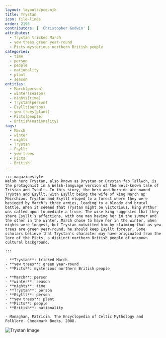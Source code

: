 ```yaml
---
layout: layouts/pce.njk
title: Trystan
icon: file-lines
order: 2195
contributors: [ 'Christopher Godwin' ]
attributes:
  - Trystan tricked March
  - yew trees green year-round
  - Picts mysterious northern British people
categories:
  - time
  - person
  - people
  - nationality
  - plant
  - season
entities:
  - March(person)
  - winter(season)
  - nights(time)
  - Trystan(person)
  - Esyllt(person)
  - yew trees(plant)
  - Picts(people)
  - British(nationality)
tags:
  - March
  - winter
  - nights
  - Trystan
  - Esyllt
  - yew trees
  - Picts
  - British
---
```

``` tab [group1:Info]
::: magazinestyle
Welsh hero Trystan, also known as Drystan or Drystan fab Tallwch, is the protagonist in a Welsh-language version of the well-known tale of Tristan and Iseult. In this story, the hero and heroine are named Trystan and Esyllt, with Esyllt being the wife of king March ap Meirchion. Trystan and Esyllt eloped to a forest where they were besieged by March's three armies, leading to a bloody and brutal battle. When it seemed that Trystan might be victorious, king Arthur was called upon to mediate a truce. The wise king suggested that they share Esyllt’s affections, with one man having her in the summer and the other in the winter. March chose to have her in the winter, when nights were longest, but Trystan outwitted him by claiming that as yew trees are green year-round, he should keep Esyllt forever. Some scholars believe that Trystan's character may have originated from the lore of the Picts, a distinct northern British people of unknown cultural background.

:::
```
``` tab [group1:Attributes]
- **Trystan**: tricked March
- **yew trees**: green year-round
- **Picts**: mysterious northern British people
```
``` tab [group1:Entities]
- **March**: person
- **winter**: season
- **nights**: time
- **Trystan**: person
- **Esyllt**: person
- **yew trees**: plant
- **Picts**: people
- **British**: nationality
```
``` tab [group1:Sources]
- Monaghan, Patricia. The Encyclopedia of Celtic Mythology and Folklore. Checkmark Books, 2008.
```
![Trystan Image](https://upload.wikimedia.org/wikipedia/commons/4/46/Rogelio_de_Egusquiza_-_Trist%C3%A1n_e_Iseo_%28La_vida%29.jpg)
